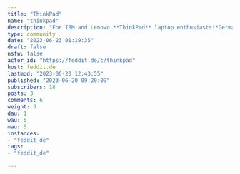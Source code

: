 ```yaml
---
title: "ThinkPad" 
name: "thinkpad"
description: "For IBM and Lenovo **ThinkPad** laptop enthusiasts!*German and English allowed.*"
type: community
date: "2023-06-23 01:19:35"
draft: false
nsfw: false
actor_id: "https://feddit.de/c/thinkpad"
host: feddit.de
lastmod: "2023-06-20 12:43:55"
published: "2023-06-20 09:20:09"
subscribers: 18
posts: 3
comments: 6
weight: 3
dau: 1
wau: 5
mau: 5
instances:
- "feddit_de"
tags: 
- "feddit_de"

---
```

